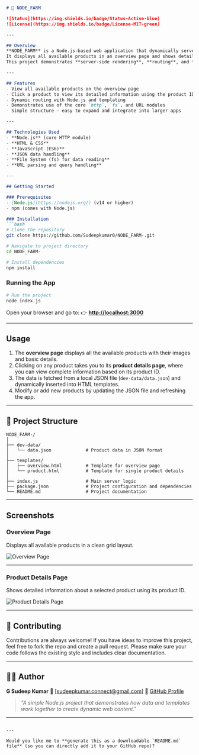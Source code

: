 ````markdown
# 🌱 NODE_FARM

![Status](https://img.shields.io/badge/Status-Active-blue)
![License](https://img.shields.io/badge/License-MIT-green)

---

## Overview
**NODE_FARM** is a Node.js-based web application that dynamically serves product data using templates.  
It displays all available products in an overview page and shows detailed information when a specific product is selected.  
This project demonstrates **server-side rendering**, **routing**, and **template-based page generation** using Node.js.

---

## Features
- View all available products on the overview page  
- Click a product to view its detailed information using the product ID  
- Dynamic routing with Node.js and templating  
- Demonstrates use of the core `http`, `fs`, and URL modules  
- Simple structure — easy to expand and integrate into larger apps  

---

## Technologies Used
- **Node.js** (core HTTP module)
- **HTML & CSS**
- **JavaScript (ES6)**
- **JSON data handling**
- **File System (fs) for data reading**
- **URL parsing and query handling**

---

## Getting Started

### Prerequisites
- [Node.js](https://nodejs.org/) (v14 or higher)
- npm (comes with Node.js)

### Installation
```bash
# Clone the repository
git clone https://github.com/Sudeepkumar0/NODE_FARM-.git

# Navigate to project directory
cd NODE_FARM-

# Install dependencies
npm install
````

### Running the App

```bash
# Run the project
node index.js
```

Open your browser and go to:
👉 **[http://localhost:3000](http://localhost:3000)**

---

## Usage

1. The **overview page** displays all the available products with their images and basic details.
2. Clicking on any product takes you to its **product details page**, where you can view complete information based on its product ID.
3. The data is fetched from a local JSON file (`dev-data/data.json`) and dynamically inserted into HTML templates.
4. Modify or add new products by updating the JSON file and refreshing the app.

---

## 📁 Project Structure

```
NODE_FARM-/
│
├── dev-data/
│   └── data.json             # Product data in JSON format
│
├── templates/
│   ├── overview.html         # Template for overview page
│   └── product.html          # Template for single product details
│
├── index.js                  # Main server logic
├── package.json              # Project configuration and dependencies
└── README.md                 # Project documentation
```

---

## Screenshots

### Overview Page

Displays all available products in a clean grid layout.

![Overview Page](./screenshots/overview.png)

---

### Product Details Page

Shows detailed information about a selected product using its product ID.

![Product Details Page](./screenshots/product.png)

---

## 🤝 Contributing

Contributions are always welcome!
If you have ideas to improve this project, feel free to fork the repo and create a pull request.
Please make sure your code follows the existing style and includes clear documentation.

---

## 👨‍💻 Author

**G Sudeep Kumar**
📧 [[sudeepkumar.connect@gmail.com](mailto:sudeepkumar.connect@gmail.com)]
🔗 [GitHub Profile](https://github.com/Sudeepkumar0)

> *"A simple Node.js project that demonstrates how data and templates work together to create dynamic web content."*

---

```

---

Would you like me to **generate this as a downloadable `README.md` file** (so you can directly add it to your GitHub repo)?
```
